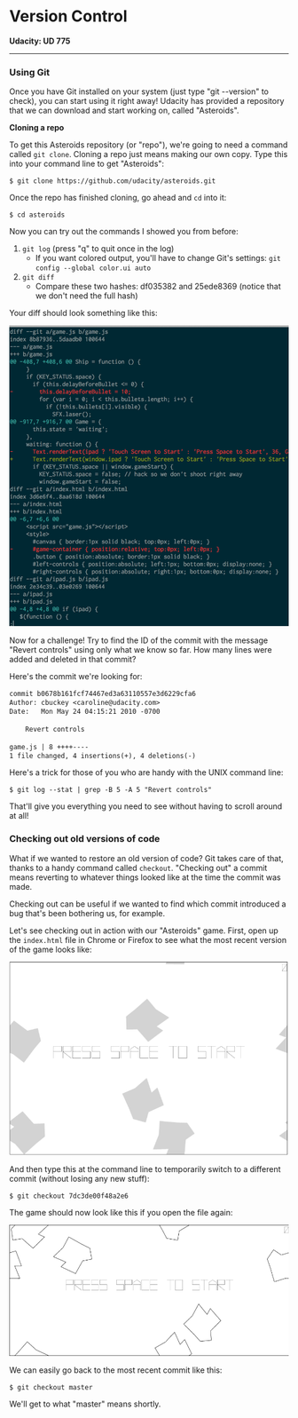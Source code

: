 # Version Control

**Udacity: UD 775**

---

### Using Git

Once you have Git installed on your system (just type "git --version" to check), you can start using it right away! Udacity has provided a repository that we can download and start working on, called "Asteroids".

**Cloning a repo**

To get this Asteroids repository (or "repo"), we're going to need a command called `git clone`. Cloning a repo just means making our own copy. Type this into your command line to get "Asteroids":

    $ git clone https://github.com/udacity/asteroids.git
    
Once the repo has finished cloning, go ahead and `cd` into it:

    $ cd asteroids
    
Now you can try out the commands I showed you from before:

1. `git log` (press "q" to quit once in the log)
    * If you want colored output, you'll have to change Git's settings: `git config --global color.ui auto`
2. `git diff`
    * Compare these two hashes: df035382 and 25ede8369 (notice that we don't need the full hash)
    
Your diff should look something like this:
    
![asteroids-diff](../img/asteroids-diff.png)

Now for a challenge! Try to find the ID of the commit with the message "Revert controls" using only what we know so far. How many lines were added and deleted in that commit?

Here's the commit we're looking for:

    commit b0678b161fcf74467ed3a63110557e3d6229cfa6
    Author: cbuckey <caroline@udacity.com>
    Date:   Mon May 24 04:15:21 2010 -0700

        Revert controls

    game.js | 8 ++++----
    1 file changed, 4 insertions(+), 4 deletions(-)

Here's a trick for those of you who are handy with the UNIX command line:

    $ git log --stat | grep -B 5 -A 5 "Revert controls"
    
That'll give you everything you need to see without having to scroll around at all!

### Checking out old versions of code

What if we wanted to restore an old version of code? Git takes care of that, thanks to a handy command called `checkout`. "Checking out" a commit means reverting to whatever things looked like at the time the commit was made.

Checking out can be useful if we wanted to find which commit introduced a bug that's been bothering us, for example.

Let's see checking out in action with our "Asteroids" game. First, open up the `index.html` file in Chrome or Firefox to see what the most recent version of the game looks like:

![asteroids-new](../img/asteroids-new.png)

And then type this at the command line to temporarily switch to a different commit (without losing any new stuff):

    $ git checkout 7dc3de00f48a2e6
    
The game should now look like this if you open the file again:

![asteroids-old](../img/asteroids-old.png)

We can easily go back to the most recent commit like this:

    $ git checkout master
    
We'll get to what "master" means shortly.